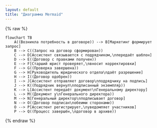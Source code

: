 ```yaml
---
layout: default
title: "Диаграмма Mermaid"
---
```


<script src="https://unpkg.com/mermaid@10.2.4/dist/mermaid.min.js"></script>
<script>
  mermaid.initialize({ startOnLoad: true });
</script>

{% raw %}
```mermaid
flowchart TB
    A((Возникла потребность в договоре)) --> B[Маркетинг формирует запрос]
    B --> C((Запрос на договор сформирован))
    C --> D[Ассистент связывается с подрядчиком,\nпередаёт шаблон]
    D --> E((Договор с правками получен))
    E --> F[Старший юрист проверяет,\nвносит корректировки]
    F --> G((Проверка завершена))
    G --> H[Руководитель юридического отдела\nдаёт разрешение]
    H --> I((Договор одобрен))
    I --> J[Ассистент отправляет договор\nподрядчику на подпись]
    J --> K((Подрядчик вернул\nподписанный экземпляр))
    K --> L[Ассистент передаёт документ\nГенеральному директору]
    L --> M((Документ у\nГенерального директора))
    M --> N[Генеральный директор\nподписывает договор]
    N --> O((Договор подписан\nобеими сторонами))
    O --> P[Ассистент регистрирует,\nуведомляет участников]
    P --> Q((Процесс завершён,\nдоговор в архиве))
```
{% endraw %}
